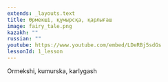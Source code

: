 ```yaml
---
extends: _layouts.text
title: Өрмекші, құмырсқа, қарлығаш
image: fairy_tale.png
kazakh: ""
russian: ""
youtube: https://www.youtube.com/embed/LDeRBj5sdGs
lessonId: 1_lesson
---
```

Ormekshi, kumurska, karlygash
